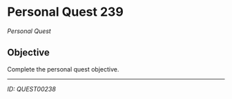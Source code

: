 # Personal Quest 239

*Personal Quest*

## Objective
Complete the personal quest objective.

---
*ID: QUEST00238*